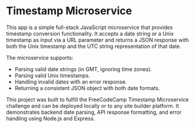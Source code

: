 # Timestamp Microservice

This app is a simple full-stack JavaScript microservice that provides timestamp conversion functionality. It accepts a date string or a Unix timestamp as input via a URL parameter and returns a JSON response with both the Unix timestamp and the UTC string representation of that date.

The microservice supports:

- Parsing valid date strings (in GMT, ignoring time zones).
- Parsing valid Unix timestamps.
- Handling invalid dates with an error response.
- Returning a consistent JSON object with both date formats.

This project was built to fulfill the FreeCodeCamp Timestamp Microservice challenge and can be deployed locally or to any site builder platform. It demonstrates backend date parsing, API response formatting, and error handling using Node.js and Express.
